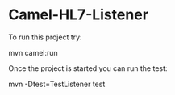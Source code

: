 Camel-HL7-Listener
==================

To run this project try:

mvn camel:run

Once the project is started you can run the test:

mvn -Dtest=TestListener test

